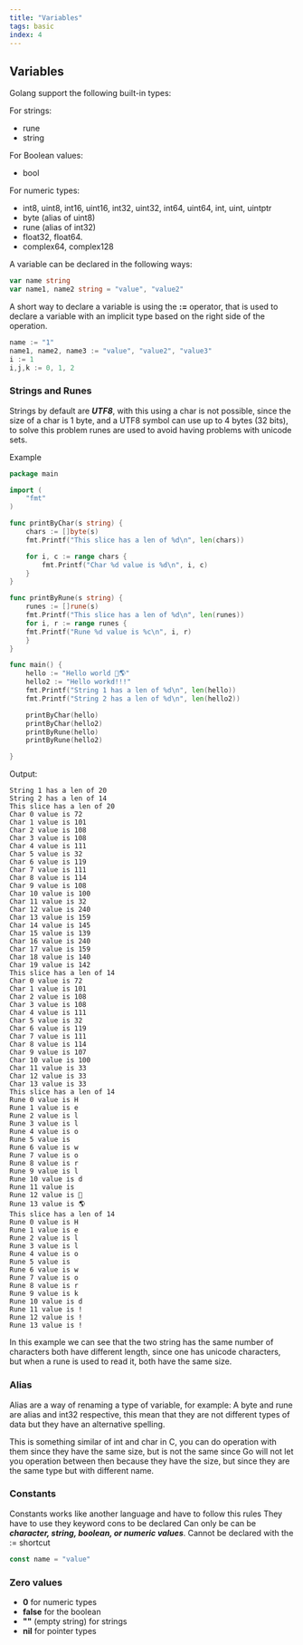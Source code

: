 ```yaml
---
title: "Variables"
tags: basic
index: 4
---
```

## Variables

Golang support the following built-in types:

For strings:
  - rune
  - string

For Boolean values:
  - bool

For numeric types:
  - int8, uint8, int16, uint16, int32, uint32, int64, uint64, int, uint, uintptr
  - byte (alias of uint8)
  - rune (alias of int32)
  - float32, float64.
  - complex64, complex128

A variable can be declared in the following ways:

``` go
var name string
var name1, name2 string = "value", "value2"
```
A short way to declare a variable is using the **:=** operator, that is used to declare a variable with an implicit type based on the right side of the operation.

``` go
name := "1"
name1, name2, name3 := "value", "value2", "value3"
i := 1
i,j,k := 0, 1, 2

```

### Strings and Runes

Strings by default are ***UTF8***, with this using a char is not possible, since the size of a char is 1 byte, and a UTF8 symbol can use up to 4 bytes (32 bits), to solve this problem runes are used to avoid having problems with unicode sets.

Example

``` go
package main

import (
    "fmt"
)

func printByChar(s string) {
    chars := []byte(s)
    fmt.Printf("This slice has a len of %d\n", len(chars))

    for i, c := range chars {
        fmt.Printf("Char %d value is %d\n", i, c)
    }
}

func printByRune(s string) {
    runes := []rune(s)
    fmt.Printf("This slice has a len of %d\n", len(runes))
    for i, r := range runes {
    fmt.Printf("Rune %d value is %c\n", i, r)
    }
}

func main() {
    hello := "Hello world 👋🌎"
    hello2 := "Hello workd!!!"
    fmt.Printf("String 1 has a len of %d\n", len(hello))
    fmt.Printf("String 2 has a len of %d\n", len(hello2))

    printByChar(hello)
    printByChar(hello2)
    printByRune(hello)
    printByRune(hello2)

}
```

Output:
``` text
String 1 has a len of 20
String 2 has a len of 14
This slice has a len of 20
Char 0 value is 72
Char 1 value is 101
Char 2 value is 108
Char 3 value is 108
Char 4 value is 111
Char 5 value is 32
Char 6 value is 119
Char 7 value is 111
Char 8 value is 114
Char 9 value is 108
Char 10 value is 100
Char 11 value is 32
Char 12 value is 240
Char 13 value is 159
Char 14 value is 145
Char 15 value is 139
Char 16 value is 240
Char 17 value is 159
Char 18 value is 140
Char 19 value is 142
This slice has a len of 14
Char 0 value is 72
Char 1 value is 101
Char 2 value is 108
Char 3 value is 108
Char 4 value is 111
Char 5 value is 32
Char 6 value is 119
Char 7 value is 111
Char 8 value is 114
Char 9 value is 107
Char 10 value is 100
Char 11 value is 33
Char 12 value is 33
Char 13 value is 33
This slice has a len of 14
Rune 0 value is H
Rune 1 value is e
Rune 2 value is l
Rune 3 value is l
Rune 4 value is o
Rune 5 value is
Rune 6 value is w
Rune 7 value is o
Rune 8 value is r
Rune 9 value is l
Rune 10 value is d
Rune 11 value is
Rune 12 value is 👋
Rune 13 value is 🌎
This slice has a len of 14
Rune 0 value is H
Rune 1 value is e
Rune 2 value is l
Rune 3 value is l
Rune 4 value is o
Rune 5 value is
Rune 6 value is w
Rune 7 value is o
Rune 8 value is r
Rune 9 value is k
Rune 10 value is d
Rune 11 value is !
Rune 12 value is !
Rune 13 value is !
```
In this example we can see that the two string has the same number of characters both have different length, since one has unicode characters, but when a rune is used to read it, both have the same size.

### Alias

Alias are a way of renaming a type of variable, for example:
A byte and rune are alias and int32 respective, this mean that they are not different types of data but they have an alternative spelling.

This is something similar of int and char in C, you can do operation with them since they have the same size, but is not the same since Go will not let you operation between then because they have the size, but since they are the same type but with different name.

### Constants

Constants works like another language and have to follow this rules
They have to use they keyword cons  to be declared
Can only be can be ***character, string, boolean, or numeric values***.
Cannot be declared with the := shortcut

``` go
const name = "value"
```


### Zero values

- **0** for numeric types
- **false** for the boolean
- **""** (empty string) for strings
- **nil** for pointer types
